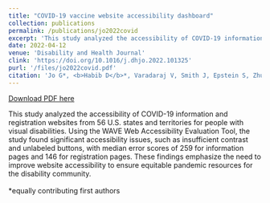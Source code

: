 ```yaml
---
title: "COVID-19 vaccine website accessibility dashboard"
collection: publications
permalink: /publications/jo2022covid
excerpt: 'This study analyzed the accessibility of COVID-19 information and registration websites from 56 U.S. states and territories for people with visual disabilities. Using the WAVE Web Accessibility Evaluation Tool, the study found significant accessibility issues, such as insufficient contrast and unlabeled buttons, with median error scores of 259 for information pages and 146 for registration pages. These findings emphasize the need to improve website accessibility to ensure equitable pandemic resources for the disability community. <br><br> *equally contributing first authors'
date: 2022-04-12
venue: 'Disability and Health Journal'
clink: 'https://doi.org/10.1016/j.dhjo.2022.101325'
purl: '/files/jo2022covid.pdf'
citation: 'Jo G*, <b>Habib D</b>*, Varadaraj V, Smith J, Epstein S, Zhu J, Yenokyan G, Ayers K, Swenor BK. COVID-19 vaccine website accessibility dashboard. <i>Disabil Health J</i>. 2022;15(3):101325. doi:10.1016/j.dhjo.2022.101325'
---
```

[Download PDF here](http://danielrshabib.github.io/files/jo2022covid.pdf)

This study analyzed the accessibility of COVID-19 information and registration websites from 56 U.S. states and territories for people with visual disabilities. Using the WAVE Web Accessibility Evaluation Tool, the study found significant accessibility issues, such as insufficient contrast and unlabeled buttons, with median error scores of 259 for information pages and 146 for registration pages. These findings emphasize the need to improve website accessibility to ensure equitable pandemic resources for the disability community. <br><br> *equally contributing first authors
